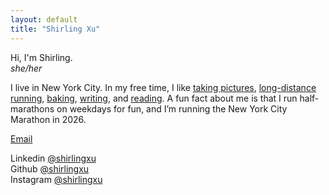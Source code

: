 ```yaml
---
layout: default
title: "Shirling Xu"
---
```


Hi, I'm Shirling.  
*she/her*  

I live in New York City. In my free time, I like [taking pictures](https://www.instagram.com/shirlingpics), [long-distance running](https://www.strava.com/athletes/118068123), [baking](https://www.instagram.com/shirlingbakes), [writing](https://www.substack.com/@shirling), and [reading](https://www.goodreads.com/shirlingxu). A fun fact about me is that I run half-marathons on weekdays for fun, and I’m running the New York City Marathon in 2026.  

[Email](mailto:shirlingxu@gmail.com)   

Linkedin [@shirlingxu](https://www.linkedin.com/in/shirlingxu)  
Github [@shirlingxu](https://www.github.com/shirlingxu)  
Instagram [@shirlingxu](https://www.instagram.com/shirlingxu)   